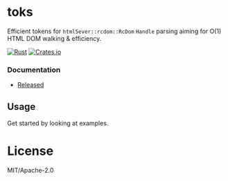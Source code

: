 # toks

Efficient tokens for `html5ever::rcdom::RcDom` `Handle` parsing aiming for O(1) HTML DOM walking & efficiency.

[![Rust](https://github.com/pagescrape/toks.rs/actions/workflows/rust.yml/badge.svg)](https://github.com/pagescrape/toks.rs/actions/workflows/rust.yml)
[![Crates.io](https://img.shields.io/crates/v/toks.svg?maxAge=2592000)](https://crates.io/crates/toks)

### Documentation

- [Released](http://docs.rs/toks)

## Usage

Get started by looking at examples.

# License

MIT/Apache-2.0

